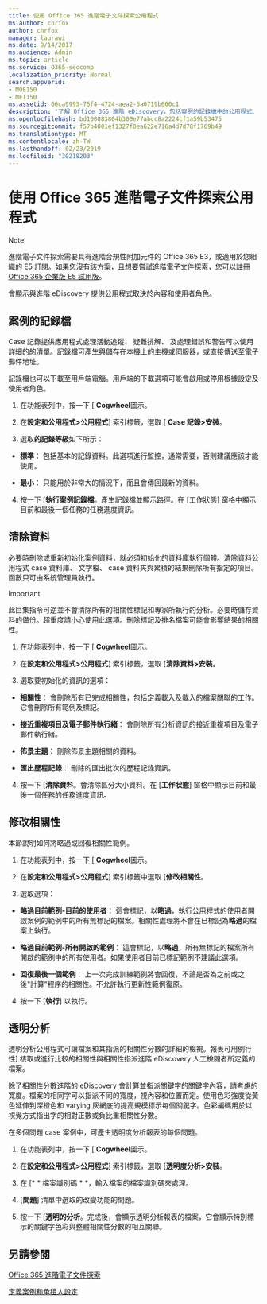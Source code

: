 ```yaml
---
title: 使用 Office 365 進階電子文件探索公用程式
ms.author: chrfox
author: chrfox
manager: laurawi
ms.date: 9/14/2017
ms.audience: Admin
ms.topic: article
ms.service: O365-seccomp
localization_priority: Normal
search.appverid:
- MOE150
- MET150
ms.assetid: 66ca9993-75f4-4724-aea2-5a0719b660c1
description: '了解 Office 365 進階 eDiscovery，包括案例的記錄檔中的公用程式、 清除資料、 處理錯誤、 修改相關性及透明度分析。  '
ms.openlocfilehash: bd100883804b300e77abcc8a2224cf1a59b53475
ms.sourcegitcommit: f57b4001ef1327f0ea622e716a4d7d78f1769b49
ms.translationtype: MT
ms.contentlocale: zh-TW
ms.lasthandoff: 02/23/2019
ms.locfileid: "30218203"
---
```

# <a name="use-office-365-advanced-ediscovery-utilities"></a>使用 Office 365 進階電子文件探索公用程式

> [!NOTE]
> 進階電子文件探索需要具有進階合規性附加元件的 Office 365 E3，或適用於您組織的 E5 訂閱。如果您沒有該方案，且想要嘗試進階電子文件探索，您可以[註冊 Office 365 企業版 E5 試用版](https://go.microsoft.com/fwlink/p/?LinkID=698279)。 
  
會顯示與進階 eDiscovery 提供公用程式取決於內容和使用者角色。
  
## <a name="case-log"></a>案例的記錄檔

Case 記錄提供應用程式處理活動追蹤、 疑難排解、 及處理錯誤和警告可以使用詳細的的清單。記錄檔可產生與儲存在本機上的主機或伺服器，或直接傳送至電子郵件地址。
  
記錄檔也可以下載至用戶端電腦。用戶端的下載選項可能會啟用或停用根據設定及使用者角色。
  
1. 在功能表列中，按一下 [ **Cogwheel**圖示。 
    
2. 在**設定和公用程式\>公用程式**] 索引標籤，選取 [ **Case 記錄\>安裝**。
    
3. 選取**的記錄等級**如下所示： 
    
  - **標準**： 包括基本的記錄資料。此選項進行監控，通常需要，否則建議應該才能使用。
    
  - **最小**： 只能用於非常大的情況下，而且會傳回最新的資料。
    
4. 按一下 [**執行案例記錄檔**。產生記錄檔並顯示路徑。在 [工作狀態] 窗格中顯示目前和最後一個任務的任務進度資訊。
    
## <a name="clear-data"></a>清除資料

必要時刪除或重新初始化案例資料，就必須初始化的資料庫執行個體。清除資料公用程式 case 資料庫、 文字檔、 case 資料夾與累積的結果刪除所有指定的項目。函數只可由系統管理員執行。
  
> [!IMPORTANT]
> 此巨集指令可逆並不會清除所有的相關性標記和專家所執行的分析。必要時儲存資料的備份。超重度請小心使用此選項。刪除標記及排名檔案可能會影響結果的相關性。 
  
1. 在功能表列中，按一下 [ **Cogwheel**圖示。 
    
2. 在**設定和公用程式\>公用程式**] 索引標籤，選取 [**清除資料\>安裝**。
    
3. 選取要初始化的資訊的選項：
    
  - **相關性**： 會刪除所有已完成相關性，包括定義載入及載入的檔案關聯的工作。它會刪除所有範例及標記。
    
  - **接近重複項目及電子郵件執行緒**： 會刪除所有分析資訊的接近重複項目及電子郵件執行緒。
    
  - **佈景主題**： 刪除佈景主題相關的資料。
    
  - **匯出歷程記錄**： 刪除的匯出批次的歷程記錄資訊。
    
4. 按一下 [**清除資料**。會清除區分大小資料。在 [**工作狀態**] 窗格中顯示目前和最後一個任務的任務進度資訊。 
    
## <a name="modify-relevance"></a>修改相關性

本節說明如何將略過或回復相關性範例。
  
1. 在功能表列中，按一下 [ **Cogwheel**圖示。 
    
2. 在**設定和公用程式\>公用程式**] 索引標籤中選取 [**修改相關性**。
    
3. 選取選項： 
    
  - **略過目前範例-目前的使用者**： 這會標記，以**略過**，執行公用程式的使用者開啟案例的範例中的所有無標記的檔案。相關性處理將不會在已標記為**略過**的檔案上執行。
    
  - **略過目前範例-所有開啟的範例**： 這會標記，以**略過**，所有無標記的檔案所有開啟的範例中的所有使用者。如果使用者目前已標記範例不建議此選項。
    
  - **回復最後一個範例**： 上一次完成訓練範例將會回復，不論是否為之前或之後"計算"程序的相關性。不允許執行更新性範例復原。
    
4. 按一下 [**執行**] 以執行。 
    
## <a name="transparency-analysis"></a>透明分析

透明分析公用程式可讓檔案和其指派的相關性分數的詳細的檢視。報表可用例行性] 核取或進行比較的相關性與相關性指派進階 eDiscovery 人工檢閱者所定義的檔案。 
  
除了相關性分數進階的 eDiscovery 會計算並指派關鍵字的關鍵字內容，請考慮的寬度。檔案的相同字可以指派不同的寬度，視內容和位置而定。使用色彩強度從黃色延伸到深橙色和 varying 灰網底的提高規模標示每個關鍵字。色彩編碼用於以視覺方式指出字的相對正數或負比重相關性分數。 
  
在多個問題 case 案例中，可產生透明度分析報表的每個問題。
  
1. 在功能表列中，按一下 [ **Cogwheel**圖示。 
    
2. 在**設定和公用程式\>公用程式**] 索引標籤，選取 [**透明度分析\>安裝**。
    
3. 在 [* * 檔案識別碼 * *，輸入檔案的檔案識別碼來處理。
    
4. [**問題**] 清單中選取的改變功能的問題。 
    
5. 按一下 [**透明的分析**。完成後，會顯示透明分析報表的檔案，它會顯示特別標示的關鍵字色彩與整體相關性分數的相互關聯。
    
## <a name="see-also"></a>另請參閱

[Office 365 進階電子文件探索](office-365-advanced-ediscovery.md)
  
[定義案例和承租人設定](define-case-and-tenant-settings-in-advanced-ediscovery.md)

